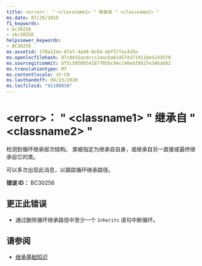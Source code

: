 ```yaml
---
title: <error>： " <classname1> " 继承自 " <classname2> "
ms.date: 07/20/2015
f1_keywords:
- bc30256
- vbc30256
helpviewer_keywords:
- BC30256
ms.assetid: 170a12ee-87ef-4a49-8c84-ebf57fac435e
ms.openlocfilehash: 87c8432acdccc2aacba6145743719118e52435f0
ms.sourcegitcommit: bf5c5850654187705bc94cc40ebfb62fe346ab02
ms.translationtype: MT
ms.contentlocale: zh-CN
ms.lasthandoff: 09/23/2020
ms.locfileid: "91100030"
---
```

# <a name="error-classname1-inherits-from-classname2"></a>\<error>： " \<classname1> " 继承自 " \<classname2> "

检测到循环继承层次结构。 类被指定为继承自自身，或继承自另一直接或最终继承自它的类。  
  
 可以多次出现此消息，以跟踪循环继承路径。  
  
 **错误 ID：** BC30256  
  
## <a name="to-correct-this-error"></a>更正此错误  
  
- 通过删除循环继承路径中至少一个 `Inherits` 语句中断循环。  
  
## <a name="see-also"></a>请参阅

- [继承基础知识](../programming-guide/language-features/objects-and-classes/inheritance-basics.md)
